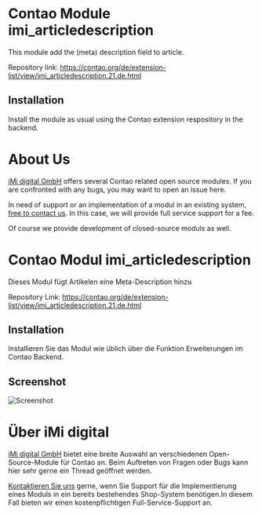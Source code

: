 Contao Module imi_articledescription
====================================

This module add the (meta) description field to article.

Repository link: https://contao.org/de/extension-list/view/imi_articledescription.21.de.html

Installation
------------

Install the module as usual using the Contao extension respository in the backend.

About Us
=================

[iMi digital GmbH](http://www.imi.de/) offers several Contao related open source modules. If you are confronted with any bugs, you may want to open an issue here.

In need of support or an implementation of a modul in an existing system, [free to contact us](mailto:digital@iMi.de). In this case, we will provide full service support for a fee.

Of course we provide development of closed-source moduls as well.


Contao Modul imi_articledescription
====================================

Dieses Modul fügt Artikelen eine Meta-Description hinzu

Repository Link: https://contao.org/de/extension-list/view/imi_articledescription.21.de.html

Installation
------------

Installieren Sie das Modul wie üblich über die Funktion Erweiterungen im Contao Backend.

Screenshot
----------

![Screenshot](https://raw.github.com/iMi-digital/imi_articledescription/master/doc/screenshot.de.jpg)

Über iMi digital
================

[iMi digital GmbH](http://www.imi.de/) bietet eine breite Auswahl an verschiedenen Open-Source-Module für Contao an. Beim Auftreten von Fragen oder Bugs kann hier sehr gerne ein Thread geöffnet werden.

[Kontaktieren Sie uns](mailto:digital@iMi.de) gerne, wenn Sie Support für die Implementierung eines Moduls in ein bereits bestehendes Shop-System benötigen.In diesem Fall bieten wir einen kostenpflichtigen Full-Service-Support an.

